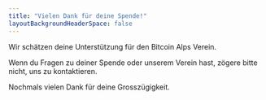 ```yaml
---
title: "Vielen Dank für deine Spende!"
layoutBackgroundHeaderSpace: false
---
```


Wir schätzen deine Unterstützung für den Bitcoin Alps Verein.

Wenn du Fragen zu deiner Spende oder unserem Verein hast, zögere bitte nicht, uns zu kontaktieren.

Nochmals vielen Dank für deine Grosszügigkeit.
